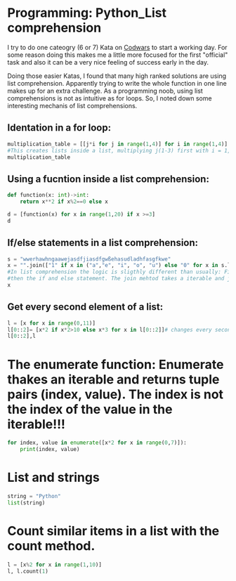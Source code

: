 # Programming: Python_List comprehension

I try to do one cateogry (6 or 7) Kata on [Codwars](https://www.codewars.com/) to start a working day. For some reason doing this makes me a little more focused for the first "official" task and also it can be a very nice feeling of success early in the day.

Doing those easier Katas, I found that many high ranked solutions are using list comprehension. Apparently trying to write the whole function in one line makes up for an extra challenge. As a programming noob, using list comprehensions is not as intuitive as for loops. So, I noted down some interesting mechanis of list comprehensions.

## Identation in a for loop:
```python
multiplication_table = [[j*i for j in range(1,4)] for i in range(1,4)] 
#This creates lists inside a list, multiplying j(1-3) first with i = 1, then i=2 ... Like with indented for-loop.
multiplication_table
```

## Using a fucntion inside a list comprehension:
```python
def function(x: int)->int:
    return x**2 if x%2==0 else x

d = [function(x) for x in range(1,20) if x >=3]
d
```

## If/else statements in a list comprehension:
```python
s = "wwerhawhngaawejasdfjiasdfgwßehasudladhfasgfkwe"
x = "".join(["1" if x in ("a","e", "i", "o", "u") else "0" for x in s.lower()])
#In list comprehension the logic is sligthly different than usually: First what happens e.g. "1" 
#then the if and else statement. The join mehtod takes a iterable and joins it togehter.
x
```

## Get every second element of a list:
```python
l = [x for x in range(0,11)]
l[0::2]= [x*2 if x*2>10 else x*3 for x in l[0::2]]# changes every second element in the list
l[0::2],l
```

# The enumerate function: Enumerate thakes an iterable and returns tuple pairs (index, value). The index is not the index of the value in the iterable!!!
```python
for index, value in enumerate([x*2 for x in range(0,7)]):
    print(index, value)
```

# List and strings
```python
string = "Python"
list(string)
```
# Count similar items in a list with the count method.
```python
l = [x%2 for x in range(1,10)]
l, l.count(1)
```
